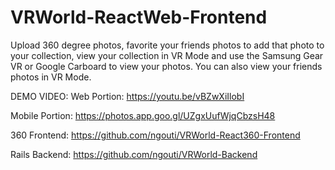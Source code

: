# VRWorld-ReactWeb-Frontend

Upload 360 degree photos, favorite your friends photos to add that photo to your collection, view your collection in VR Mode and use the Samsung Gear VR or Google Carboard to view your photos. You can also view your friends photos in VR Mode.

DEMO VIDEO:
Web Portion:
https://youtu.be/vBZwXiIlobI

Mobile Portion:
https://photos.app.goo.gl/UZgxUufWjqCbzsH48

360 Frontend:
https://github.com/ngouti/VRWorld-React360-Frontend

Rails Backend:
https://github.com/ngouti/VRWorld-Backend
